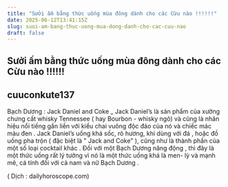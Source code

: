 ```yaml
---
title: "Sưởi ấm bằng thức uống mùa đông dành cho các Cừu nào !!!!!!"
date: 2025-06-12T13:41:15Z
slug: suoi-am-bang-thuc-uong-mua-dong-danh-cho-cac-cuu-nao
draft: false
---
```


## Sưởi ấm bằng thức uống mùa đông dành cho các Cừu nào !!!!!!

## cuuconkute137

Bạch Dương : Jack Daniel and Coke
_ Jack Daniel’s là sản phẩm của xưởng chưng cất whisky Tennessee ( hay Bourbon - whisky ngô) và cũng là nhãn hiệu nổi tiếng gắn liền với kiểu chai vuông độc đáo của nó và chiếc mác màu đen . Jack Daniel’s uống khá sốc, rõ hương, khi dùng với đá , hoặc đồ uống pha trộn ( đặc biệt là " Jack and Coke" ), cũng như là thành phần của một số loại cocktail khác . Đối với một Bạch Dương năng động , thì đây là một thức uống rất lý tưởng vì nó là một thức uống khá là men- lỳ và mạnh mẽ, cá tính đối với cả nam và nữ Bạch Dương . 
 

 
( Dịch : dailyhoroscope.com)